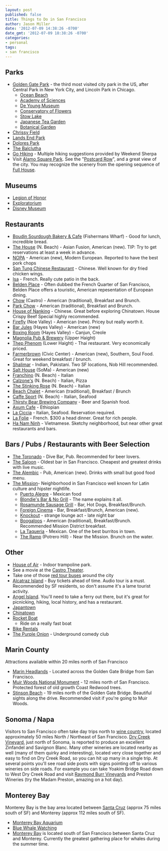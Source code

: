 ```yaml
---
layout: post
published: false
title: Things to Do in San Francisco
author: Jason Miller
date: '2012-07-09 14:38:26 -0700'
date_gmt: '2012-07-09 18:38:26 -0700'
categories:
- personal
tags:
- san francisco
---
```


## Parks

* [Golden Gate Park](http://en.wikipedia.org/wiki/Golden_Gate_Park) - the third
most visited city park in the US, after Central Park in New York City, and
Lincoln Park in Chicago.
  * [Ocean
    Beach](http://en.wikipedia.org/wiki/Ocean_Beach,_San_Francisco,_California)
  * [Academy of Sciences](http://www.calacademy.org/)
  * [De Young Museum](http://deyoung.famsf.org/)
  * [Conservatory of Flowers](http://www.conservatoryofflowers.org/)
  * [Stow Lake](http://www.stowlakeboathouse.com/)
  * [Japanese Tea
    Garden](http://www.yelp.com/biz/japanese-tea-garden-san-francisco)
  * [Botanical
    Garden](http://en.wikipedia.org/wiki/San_Francisco_Botanical_Garden)
* [Chrissy
  Field](http://www.parksconservancy.org/visit/park-sites/crissy-field.html)
* [Lands End Park](http://en.wikipedia.org/wiki/Lands_End,_San_Francisco)
* [Dolores Park](http://en.wikipedia.org/wiki/Dolores_Park)
* [The Balclutha](http://en.wikipedia.org/wiki/Balclutha_(1886))
* [Go Hiking](http://www.weekendsherpa.com/activities/hike/san-francisco/) -
Multiple hiking suggestions provided by Weekend Sherpa
* Visit [Alamo Square
Park](http://en.wikipedia.org/wiki/Alamo_Square,_San_Francisco). See the
"[Postcard
Row](http://en.wikipedia.org/wiki/Painted_ladies#San_Francisco.27s_Painted_Ladies)",
and a great view of the city. You may recognize the scenery from the opening
sequence of [Full House](http://en.wikipedia.org/wiki/Full_House).

## Museums

* [Legion of Honor](http://legionofhonor.famsf.org/)
* [Exploratorium](http://en.wikipedia.org/wiki/Exploratorium)
* [Disney Museum](http://en.wikipedia.org/wiki/The_Walt_Disney_Family_Museum)

## Restaurants

* [Boudin Sourdough Bakery &amp;
Cafe](http://www.yelp.com/biz/boudin-sourdough-bakery-and-cafe-san-francisco-17)
(Fishermans Wharf) - Good for lunch, incredible bread.
* [The House](http://www.yelp.com/biz/the-house-san-francisco) (N. Beach) -
Asian Fusion, American (new). TIP: Try to get reservations at least a week in
advance.
* [NOPA](http://www.yelp.com/biz/nopa-san-francisco) - American (new), Modern
European. Reported to have the best pork chops
* [San Tung Chinese
Restaurant](http://www.yelp.com/biz/san-tung-chinese-restaurant-san-francisco) -
Chinese. Well known for dry fried chicken wings.
* [Isa](http://www.yelp.com/biz/isa-san-francisco) - French. Really cute patio
  in the back.
* [Belden Place](http://www.belden-place.com/) - Often dubbed the French Quarter
of San Francisco, Belden Place offers a touristic, American repesentation of
European dining.
* [Chow](http://www.yelp.com/biz/chow-san-francisco) (Castro) - American
  (traditional), Breakfast and Brunch.
* [Park Chow](http://www.yelp.com/biz/park-chow-san-francisco) - American
  (traditional), Breakfast and Brunch.
* [House of Nanking](http://www.yelp.com/biz/house-of-nanking-san-francisco) -
Chinese. Great before exploring Chinatown. House Crispy Beef Special highly
recommended.
* [Firefly](http://www.yelp.com/biz/firefly-san-francisco) (Noe Valley) -
  American (new). Pricey but really worth it.
* [Bar Jules](http://www.yelp.com/biz/bar-jules-san-francisco) (Hayes Valley) -
  American (new)
* [Boxing Room](http://www.yelp.com/biz/boxing-room-san-francisco) (Hayes
  Valley) - Canjun, Creole
* [Magnolia Pub &
  Brewery](http://www.yelp.com/biz/magnolia-pub-and-brewery-san-francisco)
  (Upper Haight)
* [Thep
Phenom](http://www.yelp.com/biz/thep-phanom-thai-restaurant-san-francisco)
(Lower Haight) - Thai restaurant. Very economically priced.
* [Farmerbrown](http://www.yelp.com/biz/farmerbrown-san-francisco-2) (Civic
Center) - American (new), Southern, Soul Food. Great for weekend breakfast /
brunch.
* [Shalimar](http://www.yelp.com/biz/shalimar-san-francisco-2) - Indian,
Pakistani. Two SF locations, Nob Hill recommended.
* [Salt House](http://www.yelp.com/biz/salt-house-san-francisco) (SoMa) -
  American (new)
* [Franchino](http://www.yelp.com/biz/franchino-san-francisco) (N. Beach) -
  Italian
* [Calzone's](http://www.yelp.com/biz/calzones-pizza-cucina-san-francisco) (N.
  Beach) - Italian, Pizza
* [The Stinking Rose](http://www.yelp.com/biz/the-stinking-rose-san-francisco)
  (N. Beach) - Italian
* [Beach Chalet](http://www.yelp.com/biz/beach-chalet-san-francisco) - American
  (traditional), Breakfast / Brunch
* [Caffe Sport](http://www.yelp.com/biz/caffe-sport-san-francisco) (N. Beach) -
  Italian, Seafood
* [Thirsty Bear Brewing
Company](http://www.yelp.com/biz/thirsty-bear-brewing-company-san-francisco) -
Beer and Spanish food.
* [Axum Cafe](http://www.yelp.com/biz/axum-cafe-san-francisco) - Ethiopian
* [La Ciccia](http://www.yelp.com/biz/la-ciccia-san-francisco) - Italian,
  Seafood. Reservation required.
* [La Folie](http://www.yelp.com/biz/la-folie-san-francisco) - French. $300 a
  head dinner. Great for rich people.
* [Ha Nam Ninh](http://www.yelp.com/biz/ha-nam-ninh-san-francisco-2) -
Vietnamese. Sketchy neighborhood, but near other great restaurants and bars.

## Bars / Pubs / Restaurants with Beer Selection

* [The Toronado](http://www.yelp.com/biz/toronado-san-francisco) - Dive Bar,
  Pub. Recommended for beer lovers.
* [The Saloon](http://en.wikipedia.org/wiki/The_Saloon) - Oldest bar in San
Francisco. Cheapest and greatest drinks with live music.
* [The Alembic](http://www.yelp.com/biz/the-alembic-san-francisco) - Pub,
American (new). Drinks with small but good food menu.
* [The Mission](http://en.wikipedia.org/wiki/Mission_District,_San_Francisco)-
Neighborhood in San Francisco well known for Latin culture and hipster
nightlife.
  * [Puerto Alegre](http://www.yelp.com/biz/puerto-alegre-san-francisco) -
    Mexican food
  * [Blondie's Bar &amp; No
  Grill](http://www.yelp.com/biz/blondies-bar-and-no-grill-san-francisco) - The
  name explains it all.
  * [Rosamunde Sausage
  Grill](http://www.yelp.com/biz/rosamunde-sausage-grill-san-francisco-2) - Bar,
  Hot Dogs, Breakfast/Brunch.
  * [Foreign Cinema](http://www.yelp.com/biz/foreign-cinema-san-francisco) -
    Bar, Breakfast/Brunch, American (new).
  * [Knockout](http://www.yelp.com/biz/knockout-san-francisco) - strange lounge
    act - late night bar
  * [Boogaloos](http://www.yelp.com/biz/boogaloos-san-francisco) - American
  (traditional), Breakfast/Brunch. Recommended Mission District breakfast.
  * [La Taqueria](http://www.yelp.com/biz/la-taqueria-san-francisco-2) -
    Mexican. One of the best burritos in town.
  * [The Ramp](http://www.yelp.com/biz/the-ramp-san-francisco) (Potrero Hill) -
    Near the Mission. Brunch on the water.

## Other

* [House of Air](http://www.houseofair.com/) - Indoor trampoline park.
* See a movie at the [Castro
  Theater](http://en.wikipedia.org/wiki/Castro_Theatre).
* Take one of those [red tour buses](http://bit.ly/NjHhWc) around the city
* [Alcatraz Island](http://en.wikipedia.org/wiki/Alcatraz_Island) - Buy tickets
ahead of time. Audio tour is a must. Recommended by SF residents, so don't
assume it's a lame tourist activity.
* [Angel Island](http://en.wikipedia.org/wiki/Angel_Island_(California)). You'll
need to take a ferry out there, but it's great for picnicking, hiking, local
history, and has a restaurant.
* [Japantown](http://en.wikipedia.org/wiki/Japantown,_San_Francisco)
* [Chinatown](http://en.wikipedia.org/wiki/Chinatown,_San_Francisco)
* [Rocket Boat](http://www.yelp.com/biz/rocket-boat-san-francisco-san-francisco)
  * Ride on a really fast boat
* [Bike
  Rentals](http://www.yelp.com/biz/san-francisco-bicycle-rentals-san-francisco)
* [The Purple Onion](http://www.yelp.com/biz/the-purple-onion-san-francisco) -
  Underground comedy club

## Marin County

Attractions available within 20 miles north of San Francisco

* [Marin Headlands](http://en.wikipedia.org/wiki/Marin_Headlands) - Located
across the Golden Gate Bridge from San Francisco.
* [Muir Woods National
Monument](http://en.wikipedia.org/wiki/Muir_Woods_National_Monument) - 12 miles
north of San Francisco. Protected forest of old growth Coast Redwood trees.
* [Stinson Beach](http://en.wikipedia.org/wiki/Stinson_Beach,_California) - 19
miles north of the Golden Gate Bridge. Beautiful sights along the drive.
Recommended visit if you're going to Muir Woods.

## Sonoma / Napa

Visitors to San Francisco often take day trips north to [wine
country](http://en.wikipedia.org/wiki/Wine_Country_(California)), located
approximately 50 miles North / Northeast of San Francisco. [Dry Creek
Vineyard](http://www.drycreekvineyard.com/), just north of Sonoma, is reported
to produce an excellent Zinfandel and Savignon Blanc. Many other wineries are
located nearby as well (many of them quirky and interesting), located very close
together and easy to find on Dry Creek Road, so you can hit up many in a single
trip. At several points you'll see road side posts with signs pointing off to
various wineries on side roads. For example you can take Yoakim Bridge Road down
to West Dry Creek Road and visit [Raymond Burr
Vineyards](http://www.raymondburrvineyards.com/VisitUs-i-12-12.html) and Preston
Wineries (try the Madam Preston, amazing on a hot day).

## Monterey Bay

Monterey Bay is the bay area located between [Santa
Cruz](http://en.wikipedia.org/wiki/Santa_Cruz,_California) (approx 75 miles
south of SF) and Monterey (approx 112 miles south of SF).

* [Monterey Bay Aquarium](ttp://en.wikipedia.org/wiki/Monterey_Bay_Aquarium)
* [Blue Whale
Watching](http://www.grindtv.com/outdoor/blog/34084/blue+whale+gathering+off+monterey+nothing+short+of+spectacular/)
* [Monterey Bay](http://en.wikipedia.org/wiki/Monterey_Bay) is located south of
San Francisco between Santa Cruz and Monterey. Currently the greatest gathering
place for whales during the summer time.
